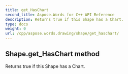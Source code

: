 ```yaml
---
title: get_HasChart
second_title: Aspose.Words for C++ API Reference
description: Returns true if this Shape has a Chart. 
type: docs
weight: 0
url: /cpp/aspose.words.drawing/shape/get_haschart/
---
```

## Shape.get_HasChart method


Returns true if this Shape has a Chart. 

